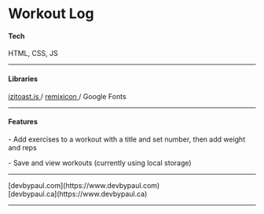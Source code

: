# Workout Log

<h4>Tech</h4>
<p>HTML, CSS, JS</p>
<hr />
<h4>Libraries</h4>
<p>
  <a href="https://izitoast.marcelodolza.com/" target="_blank">
    izitoast.js
  </a>
	/ 
  <a href="https://remixicon.com/" target="_blank">
  	remixicon
  </a>
  / Google Fonts
</p>
<hr />
<h4>Features</h4>
<p>- Add exercises to a workout with a title and set number, then add weight and reps</p>
<p>- Save and view workouts (currently using local storage)</p>
<hr />
[devbypaul.com](https://www.devbypaul.com)
<br />
[devbypaul.ca](https://www.devbypaul.ca)
<hr />
